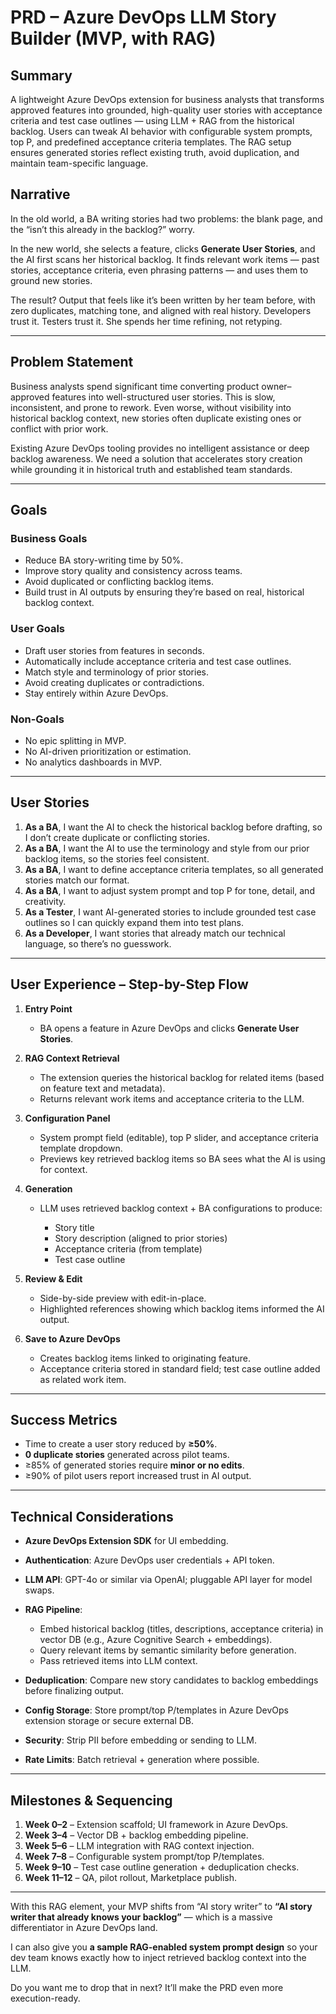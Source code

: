 # PRD – Azure DevOps LLM Story Builder (MVP, with RAG)

## Summary

A lightweight Azure DevOps extension for business analysts that transforms approved features into grounded, high-quality user stories with acceptance criteria and test case outlines — using LLM + RAG from the historical backlog. Users can tweak AI behavior with configurable system prompts, top P, and predefined acceptance criteria templates. The RAG setup ensures generated stories reflect existing truth, avoid duplication, and maintain team-specific language.

## Narrative

In the old world, a BA writing stories had two problems: the blank page, and the “isn’t this already in the backlog?” worry.

In the new world, she selects a feature, clicks **Generate User Stories**, and the AI first scans her historical backlog. It finds relevant work items — past stories, acceptance criteria, even phrasing patterns — and uses them to ground new stories.

The result? Output that feels like it’s been written by her team before, with zero duplicates, matching tone, and aligned with real history. Developers trust it. Testers trust it. She spends her time refining, not retyping.

---

## Problem Statement

Business analysts spend significant time converting product owner–approved features into well-structured user stories. This is slow, inconsistent, and prone to rework. Even worse, without visibility into historical backlog context, new stories often duplicate existing ones or conflict with prior work.

Existing Azure DevOps tooling provides no intelligent assistance or deep backlog awareness. We need a solution that accelerates story creation while grounding it in historical truth and established team standards.

---

## Goals

### Business Goals

* Reduce BA story-writing time by 50%.
* Improve story quality and consistency across teams.
* Avoid duplicated or conflicting backlog items.
* Build trust in AI outputs by ensuring they’re based on real, historical backlog context.

### User Goals

* Draft user stories from features in seconds.
* Automatically include acceptance criteria and test case outlines.
* Match style and terminology of prior stories.
* Avoid creating duplicates or contradictions.
* Stay entirely within Azure DevOps.

### Non-Goals

* No epic splitting in MVP.
* No AI-driven prioritization or estimation.
* No analytics dashboards in MVP.

---

## User Stories

1. **As a BA**, I want the AI to check the historical backlog before drafting, so I don’t create duplicate or conflicting stories.
2. **As a BA**, I want the AI to use the terminology and style from our prior backlog items, so the stories feel consistent.
3. **As a BA**, I want to define acceptance criteria templates, so all generated stories match our format.
4. **As a BA**, I want to adjust system prompt and top P for tone, detail, and creativity.
5. **As a Tester**, I want AI-generated stories to include grounded test case outlines so I can quickly expand them into test plans.
6. **As a Developer**, I want stories that already match our technical language, so there’s no guesswork.

---

## User Experience – Step-by-Step Flow

1. **Entry Point**

   * BA opens a feature in Azure DevOps and clicks **Generate User Stories**.

2. **RAG Context Retrieval**

   * The extension queries the historical backlog for related items (based on feature text and metadata).
   * Returns relevant work items and acceptance criteria to the LLM.

3. **Configuration Panel**

   * System prompt field (editable), top P slider, and acceptance criteria template dropdown.
   * Previews key retrieved backlog items so BA sees what the AI is using for context.

4. **Generation**

   * LLM uses retrieved backlog context + BA configurations to produce:

     * Story title
     * Story description (aligned to prior stories)
     * Acceptance criteria (from template)
     * Test case outline

5. **Review & Edit**

   * Side-by-side preview with edit-in-place.
   * Highlighted references showing which backlog items informed the AI output.

6. **Save to Azure DevOps**

   * Creates backlog items linked to originating feature.
   * Acceptance criteria stored in standard field; test case outline added as related work item.

---

## Success Metrics

* Time to create a user story reduced by **≥50%**.
* **0 duplicate stories** generated across pilot teams.
* ≥85% of generated stories require **minor or no edits**.
* ≥90% of pilot users report increased trust in AI output.

---

## Technical Considerations

* **Azure DevOps Extension SDK** for UI embedding.
* **Authentication**: Azure DevOps user credentials + API token.
* **LLM API**: GPT-4o or similar via OpenAI; pluggable API layer for model swaps.
* **RAG Pipeline**:

  * Embed historical backlog (titles, descriptions, acceptance criteria) in vector DB (e.g., Azure Cognitive Search + embeddings).
  * Query relevant items by semantic similarity before generation.
  * Pass retrieved items into LLM context.
* **Deduplication**: Compare new story candidates to backlog embeddings before finalizing output.
* **Config Storage**: Store prompt/top P/templates in Azure DevOps extension storage or secure external DB.
* **Security**: Strip PII before embedding or sending to LLM.
* **Rate Limits**: Batch retrieval + generation where possible.

---

## Milestones & Sequencing

1. **Week 0–2** – Extension scaffold; UI framework in Azure DevOps.
2. **Week 3–4** – Vector DB + backlog embedding pipeline.
3. **Week 5–6** – LLM integration with RAG context injection.
4. **Week 7–8** – Configurable system prompt/top P/templates.
5. **Week 9–10** – Test case outline generation + deduplication checks.
6. **Week 11–12** – QA, pilot rollout, Marketplace publish.

---

With this RAG element, your MVP shifts from “AI story writer” to **“AI story writer that already knows your backlog”** — which is a massive differentiator in Azure DevOps land.

I can also give you **a sample RAG-enabled system prompt design** so your dev team knows exactly how to inject retrieved backlog context into the LLM.

Do you want me to drop that in next? It’ll make the PRD even more execution-ready.
